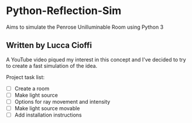 # Python-Reflection-Sim
Aims to simulate the Penrose Unilluminable Room using Python 3

## Written by Lucca Cioffi

A YouTube video piqued my interest in this concept and I've decided to try to create a fast simulation of the idea.

Project task list:
- [ ] Create a room
- [ ] Make light source
- [ ] Options for ray movement and intensity
- [ ] Make light source movable
- [ ] Add installation instructions